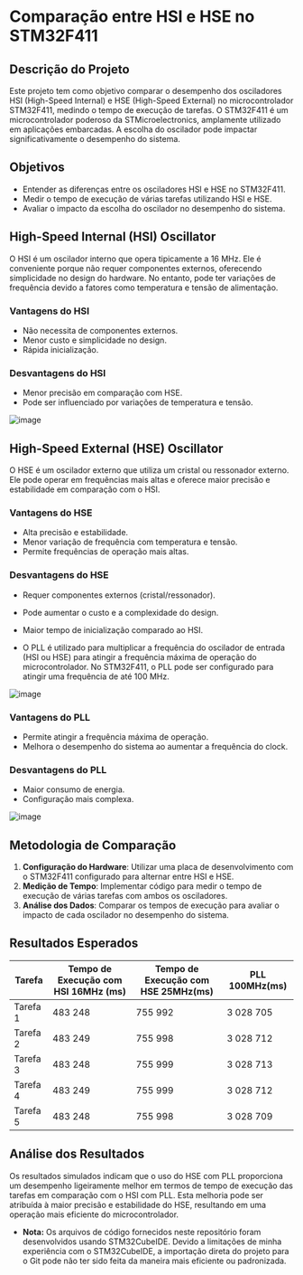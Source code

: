 # Comparação entre HSI e HSE no STM32F411

## Descrição do Projeto

Este projeto tem como objetivo comparar o desempenho dos osciladores HSI (High-Speed Internal) e HSE (High-Speed External) no microcontrolador STM32F411, medindo o tempo de execução de tarefas. O STM32F411 é um microcontrolador poderoso da STMicroelectronics, amplamente utilizado em aplicações embarcadas. A escolha do oscilador pode impactar significativamente o desempenho do sistema.

## Objetivos

- Entender as diferenças entre os osciladores HSI e HSE no STM32F411.
- Medir o tempo de execução de várias tarefas utilizando HSI e HSE.
- Avaliar o impacto da escolha do oscilador no desempenho do sistema.

## High-Speed Internal (HSI) Oscillator

O HSI é um oscilador interno que opera tipicamente a 16 MHz. Ele é conveniente porque não requer componentes externos, oferecendo simplicidade no design do hardware. No entanto, pode ter variações de frequência devido a fatores como temperatura e tensão de alimentação.

### Vantagens do HSI

- Não necessita de componentes externos.
- Menor custo e simplicidade no design.
- Rápida inicialização.

### Desvantagens do HSI

- Menor precisão em comparação com HSE.
- Pode ser influenciado por variações de temperatura e tensão.

![image](https://github.com/MatKenji/HSI-vs-HSE-sm32f411/assets/169562589/c044afe8-c4da-4752-bf0d-18ea25366d05)

## High-Speed External (HSE) Oscillator

O HSE é um oscilador externo que utiliza um cristal ou ressonador externo. Ele pode operar em frequências mais altas e oferece maior precisão e estabilidade em comparação com o HSI.

### Vantagens do HSE

- Alta precisão e estabilidade.
- Menor variação de frequência com temperatura e tensão.
- Permite frequências de operação mais altas.

### Desvantagens do HSE

- Requer componentes externos (cristal/ressonador).
- Pode aumentar o custo e a complexidade do design.
- Maior tempo de inicialização comparado ao HSI.

- O PLL é utilizado para multiplicar a frequência do oscilador de entrada (HSI ou HSE) para atingir a frequência máxima de operação do microcontrolador. No STM32F411, o PLL pode ser configurado para atingir uma frequência de até 100 MHz.

![image](https://github.com/MatKenji/HSI-vs-HSE-sm32f411/assets/169562589/80f8e1f9-7e41-45c6-8169-3bff7c854ba9)


### Vantagens do PLL

- Permite atingir a frequência máxima de operação.
- Melhora o desempenho do sistema ao aumentar a frequência do clock.

### Desvantagens do PLL

- Maior consumo de energia.
- Configuração mais complexa.

![image](https://github.com/MatKenji/HSI-vs-HSE-sm32f411/assets/169562589/c984aa8a-80d3-4b01-ade6-512f0cbecfbe)


## Metodologia de Comparação

1. **Configuração do Hardware**: Utilizar uma placa de desenvolvimento com o STM32F411 configurado para alternar entre HSI e HSE.
2. **Medição de Tempo**: Implementar código para medir o tempo de execução de várias tarefas com ambos os osciladores.
3. **Análise dos Dados**: Comparar os tempos de execução para avaliar o impacto de cada oscilador no desempenho do sistema.

## Resultados Esperados
| Tarefa   | Tempo de Execução com HSI 16MHz (ms)| Tempo de Execução com HSE 25MHz(ms)  |            PLL 100MHz(ms)             |
|--------  |-------------------------------------|--------------------------------------|---------------------------------------|
| Tarefa 1 | 483 248                             | 755 992                              | 3 028 705                             |
| Tarefa 2 | 483 249                             | 755 998                              | 3 028 712                             |
| Tarefa 3 | 483 248                             | 755 999                              | 3 028 713                             |
| Tarefa 4 | 483 249                             | 755 999                              | 3 028 712                             |
| Tarefa 5 | 483 248                             | 755 998                              | 3 028 709                             |

## Análise dos Resultados

Os resultados simulados indicam que o uso do HSE com PLL proporciona um desempenho ligeiramente melhor em termos de tempo de execução das tarefas em comparação com o HSI com PLL. Esta melhoria pode ser atribuída à maior precisão e estabilidade do HSE, resultando em uma operação mais eficiente do microcontrolador.

- **Nota:** Os arquivos de código fornecidos neste repositório foram desenvolvidos usando STM32CubeIDE. Devido a limitações de minha experiência com o STM32CubeIDE, a importação direta do projeto para o Git pode não ter sido feita da maneira mais eficiente ou padronizada. 

